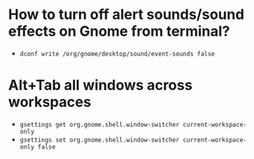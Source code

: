 # How to turn off alert sounds/sound effects on Gnome from terminal?

  * `dconf write /org/gnome/desktop/sound/event-sounds false`

# Alt+Tab all windows across workspaces

  * `gsettings get org.gnome.shell.window-switcher current-workspace-only`
  * `gsettings set org.gnome.shell.window-switcher current-workspace-only false`
